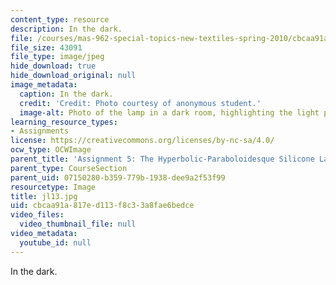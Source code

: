 ```yaml
---
content_type: resource
description: In the dark.
file: /courses/mas-962-special-topics-new-textiles-spring-2010/cbcaa91a817ed113f8c33a8fae6bedce_jl13.jpg
file_size: 43091
file_type: image/jpeg
hide_download: true
hide_download_original: null
image_metadata:
  caption: In the dark.
  credit: 'Credit: Photo courtesy of anonymous student.'
  image-alt: Photo of the lamp in a dark room, highlighting the light pattern.
learning_resource_types:
- Assignments
license: https://creativecommons.org/licenses/by-nc-sa/4.0/
ocw_type: OCWImage
parent_title: 'Assignment 5: The Hyperbolic-Paraboloidesque Silicone Lamp'
parent_type: CourseSection
parent_uid: 07150280-b359-779b-1938-dee9a2f53f99
resourcetype: Image
title: jl13.jpg
uid: cbcaa91a-817e-d113-f8c3-3a8fae6bedce
video_files:
  video_thumbnail_file: null
video_metadata:
  youtube_id: null
---
```

In the dark.